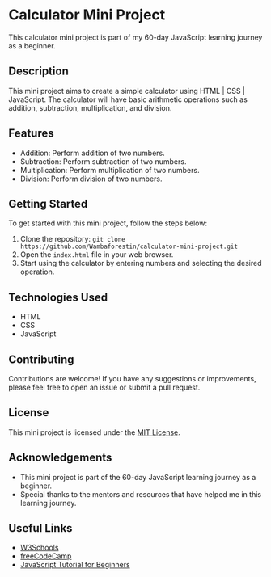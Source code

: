 # Calculator Mini Project

This calculator mini project is part of my 60-day JavaScript learning journey as a beginner.

## Description

This mini project aims to create a simple calculator using HTML | CSS | JavaScript. The calculator will have basic arithmetic operations such as addition, subtraction, multiplication, and division.

## Features

- Addition: Perform addition of two numbers.
- Subtraction: Perform subtraction of two numbers.
- Multiplication: Perform multiplication of two numbers.
- Division: Perform division of two numbers.

## Getting Started

To get started with this mini project, follow the steps below:

1. Clone the repository: `git clone https://github.com/Wambaforestin/calculator-mini-project.git`
2. Open the `index.html` file in your web browser.
3. Start using the calculator by entering numbers and selecting the desired operation.

## Technologies Used

- HTML
- CSS
- JavaScript

## Contributing

Contributions are welcome! If you have any suggestions or improvements, please feel free to open an issue or submit a pull request.

## License

This mini project is licensed under the [MIT License](LICENSE).

## Acknowledgements

- This mini project is part of the 60-day JavaScript learning journey as a beginner.
- Special thanks to the mentors and resources that have helped me in this learning journey.

## Useful Links

- [W3Schools](https://www.w3schools.com/)
- [freeCodeCamp](https://www.freecodecamp.org/)
- [JavaScript Tutorial for Beginners](https://www.youtube.com/watch?v=PkZNo7MFNFg)